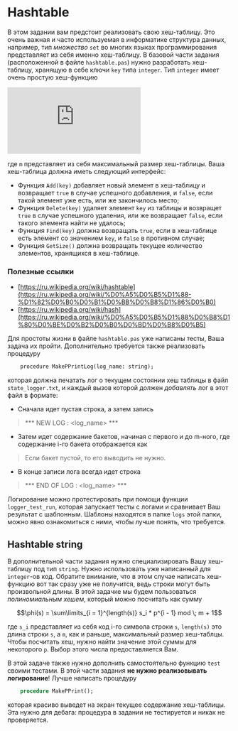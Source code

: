 # Hashtable

В этом задании вам предстоит реализовать свою хеш-таблицу. Это очень важная и часто используемая в информатике структура данных, например, тип *множество* `set` во многих языках программирования представляет из себя именно хеш-таблицу. В базовой части задания (расположенной в файле `hashtable.pas`) нужно разработать хеш-таблицу, хранящую в себе ключи `key` типа `integer`. Тип `integer` имеет очень простую хеш-функцию 

![equation](http://latex.codecogs.com/gif.latex?%5Cvarphi%28n%29%20%3D%20n%20%5C%3B%20mod%20%5C%3B%20m%5C%3B%20&plus;%5C%3B%201)

где `m` представляет из себя максимальный размер хеш-таблицы. Ваша хеш-таблица должна иметь следующий интерфейс:

* Функция `Add(key)` добавляет новый элемент в хеш-таблицу и возвращает `true` в случае успешного добавления, и `false`, если такой элемент уже есть, или же закончилось место;
* Функция `Delete(key)` удаляет элемент `key` из таблицы и возвращет `true` в случае успешного удаления, или же возвращает `false`, если такого элемента найти не удалось;
* Функция `Find(key)` должна возвращать `true`, если в хеш-таблице есть элемент со значением `key`, и `false` в противном случае;
* Функция `GetSize()` должна возвращать текущее количество элементов, хранящихся в хеш-таблице. 

### Полезные ссылки

* [https://ru.wikipedia.org/wiki/hashtable](https://ru.wikipedia.org/wiki/%D0%A5%D0%B5%D1%88-%D1%82%D0%B0%D0%B1%D0%BB%D0%B8%D1%86%D0%B0)
* [https://ru.wikipedia.org/wiki/hash](https://ru.wikipedia.org/wiki/%D0%A5%D0%B5%D1%88%D0%B8%D1%80%D0%BE%D0%B2%D0%B0%D0%BD%D0%B8%D0%B5)

Для простоты жизни в файле `hashtable.pas` уже написаны тесты, Ваша задача их пройти. Дополнительно требуется также реализовать процедуру

```latex
    procedure MakePPrintLog(log_name: string);
```
которая должна печатать лог о текущем состоянии хеш таблицы в файл `state_logger.txt`, и каждый вызов которой должен *добавлять* лог в этот файл в формате:
* Сначала идет пустая строка, а затем запись
> *** NEW LOG : <log_name> ***
* Затем идет содержание бакетов, начиная с первого и до m-ного, где содержание i-го бакета отображается как
> [ BUCKET <i> ]: <содержание бакета через пробел>
Если бакет пустой, то его выводить не нужно.
* В конце записи лога всегда идет строка
> *** END OF LOG : <log_name> ***

Логирование можно протестировать при помощи функции `logger_test_run`, которая запускает тесты с логами и сравнивает Ваш результат с шаблонным. Шаблоны находятся в папке `logs` этой папки, можно явно ознакомиться с ними, чтобы лучше понять, что требуется.

## Hashtable string

В дополнительной части задания нужно специализировать Вашу хеш-таблицу под тип `string`. Нужно использовать уже написанный для `integer`-ов код. Обратите внимание, что в этом случае написать хеш-функцию вот так сразу уже не получится, ведь строки могут быть произвольной длины. В этой задачке мы будем пользоваться *полиномиальным хешем*, который можно посчитать как сумму
```math
\phi(s) = \sum\limits_{i = 1}^{length(s)} s_i * p^{i - 1} mod \; m + 1
```
где `s_i` представляет из себя код i-го символа строки `s`, `length(s)` это длина строки `s`, а `m`, как и раньше, максимальный размер хеш-таблцы. Чтобы посчитать хеш, нужно найти значение этой суммы для некоторого `p`. Выбор этого числа предоставляется Вам.

В этой задаче также нужно дополнить самостоятельно функцию `test` своими тестами. В этой части задания **не нужно реализовывать логирование**! Лучше написать процедуру

```pascal
    procedure MakePPrint();
```
которая красиво выведет на экран текущее содержание хеш-таблицы. Эта нужно для дебага: процедура в задании не тестируется и никак не проверяется.